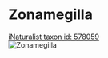 
Zonamegilla
===========
  
[iNaturalist taxon id: 578059](https://www.inaturalist.org/taxa/578059)  
![Zonamegilla](https://inaturalist-open-data.s3.amazonaws.com/photos/185336733/medium.jpeg)
